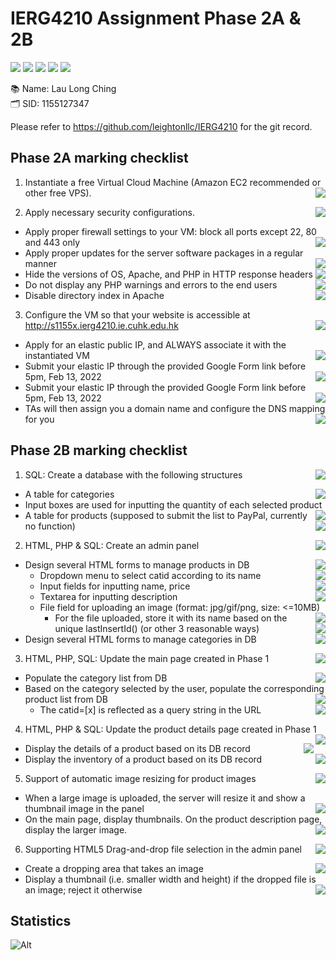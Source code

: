 # IERG4210 Assignment Phase 2A & 2B

<img src="https://img.shields.io/badge/Bootstrap-563D7C?style=for-the-badge&logo=bootstrap&logoColor=white" /> <img src="https://img.shields.io/badge/jQuery-0769AD?style=for-the-badge&logo=jquery&logoColor=white" /> <img src="https://img.shields.io/badge/JavaScript-323330?style=for-the-badge&logo=javascript&logoColor=F7DF1E" /> <img src="https://img.shields.io/badge/CSS3-1572B6?style=for-the-badge&logo=css3&logoColor=white" /> <img src="https://img.shields.io/badge/PHP-777BB4?style=for-the-badge&logo=php&logoColor=white" />

📚 Name: Lau Long Ching </br>
🗂️ SID: 1155127347

Please refer to https://github.com/leightonllc/IERG4210 for the git record.

## Phase 2A marking checklist
1. Instantiate a free Virtual Cloud Machine (Amazon EC2 recommended or other free VPS). <img src="https://img.shields.io/badge/-complete-green" align="right" />

2. Apply necessary security configurations. <img src="https://img.shields.io/badge/-complete-green" align="right" />

- Apply proper firewall settings to your VM: block all ports except 22, 80 and 443 only <img src="https://img.shields.io/badge/-complete-green" align="right" />
- Apply proper updates for the server software packages in a regular manner <img src="https://img.shields.io/badge/-complete-green" align="right" />
- Hide the versions of OS, Apache, and PHP in HTTP response headers <img src="https://img.shields.io/badge/-complete-green" align="right" />
- Do not display any PHP warnings and errors to the end users <img src="https://img.shields.io/badge/-complete-green" align="right" />
- Disable directory index in Apache <img src="https://img.shields.io/badge/-complete-green" align="right" />

3. Configure the VM so that your website is accessible at http://s1155x.ierg4210.ie.cuhk.edu.hk <img src="https://img.shields.io/badge/-in%20progress-important" align="right" />

- Apply for an elastic public IP, and ALWAYS associate it with the instantiated VM <img src="https://img.shields.io/badge/-complete-green" align="right" />
- Submit your elastic IP through the provided Google Form link before 5pm, Feb 13, 2022 <img src="https://img.shields.io/badge/-complete-green" align="right" />
- Submit your elastic IP through the provided Google Form link before 5pm, Feb 13, 2022 <img src="https://img.shields.io/badge/-complete-green" align="right" />
- TAs will then assign you a domain name and configure the DNS mapping for you <img src="https://img.shields.io/badge/-in%20progress-important" align="right" />

## Phase 2B marking checklist

1. SQL: Create a database with the following structures <img src="https://img.shields.io/badge/-complete-green" align="right" />

- A table for categories <img src="https://img.shields.io/badge/-complete-green" align="right" />
- Input boxes are used for inputting the quantity of each selected product <img src="https://img.shields.io/badge/-complete-green" align="right" />
- A table for products (supposed to submit the list to PayPal, currently no function) <img src="https://img.shields.io/badge/-complete-green" align="right" />

2.  HTML, PHP & SQL: Create an admin panel <img src="https://img.shields.io/badge/-complete-green" align="right" />

- Design several HTML forms to manage products in DB <img src="https://img.shields.io/badge/-complete-green" align="right" />
  - Dropdown menu to select catid according to its name <img src="https://img.shields.io/badge/-complete-green" align="right" />
  - Input fields for inputting name, price <img src="https://img.shields.io/badge/-complete-green" align="right" />
  - Textarea for inputting description <img src="https://img.shields.io/badge/-complete-green" align="right" />
  - File field for uploading an image (format: jpg/gif/png, size: <=10MB) <img src="https://img.shields.io/badge/-complete-green" align="right" />
    - For the file uploaded, store it with its name based on the unique lastInsertId() (or other
3 reasonable ways) <img src="https://img.shields.io/badge/-complete-green" align="right" />
- Design several HTML forms to manage categories in DB <img src="https://img.shields.io/badge/-complete-green" align="right" />

3. HTML, PHP, SQL: Update the main page created in Phase 1 <img src="https://img.shields.io/badge/-complete-green" align="right" />

- Populate the category list from DB <img src="https://img.shields.io/badge/-complete-green" align="right" />
- Based on the category selected by the user, populate the corresponding product list from DB <img src="https://img.shields.io/badge/-complete-green" align="right" />
  - The catid=[x] is reflected as a query string in the URL <img src="https://img.shields.io/badge/-complete-green" align="right" />

4. HTML, PHP & SQL: Update the product details page created in Phase 1 <img src="https://img.shields.io/badge/-complete-green" align="right" />
- Display the details of a product based on its DB record <img src="https://img.shields.io/badge/-complete-green" align="right" />
- Display the inventory of a product based on its DB record <img src="https://img.shields.io/badge/-complete-green" align="right" />

5. Support of automatic image resizing for product images <img src="https://img.shields.io/badge/-in%20progress-important" align="right" />
- When a large image is uploaded, the server will resize it and show a thumbnail image in the panel <img src="https://img.shields.io/badge/-in%20progress-important" align="right" />
- On the main page, display thumbnails. On the product description page, display the larger image. <img src="https://img.shields.io/badge/-in%20progress-important" align="right" />

6. Supporting HTML5 Drag-and-drop file selection in the admin panel <img src="https://img.shields.io/badge/-in%20progress-important" align="right" />
- Create a dropping area that takes an image <img src="https://img.shields.io/badge/-in%20progress-important" align="right" />
- Display a thumbnail (i.e. smaller width and height) if the dropped file is an image; reject it otherwise <img src="https://img.shields.io/badge/-in%20progress-important" align="right" />

## Statistics
![Alt](https://repobeats.axiom.co/api/embed/ccd679e26c502ba65cea10ce16649805cc283af8.svg "Repobeats analytics image")
